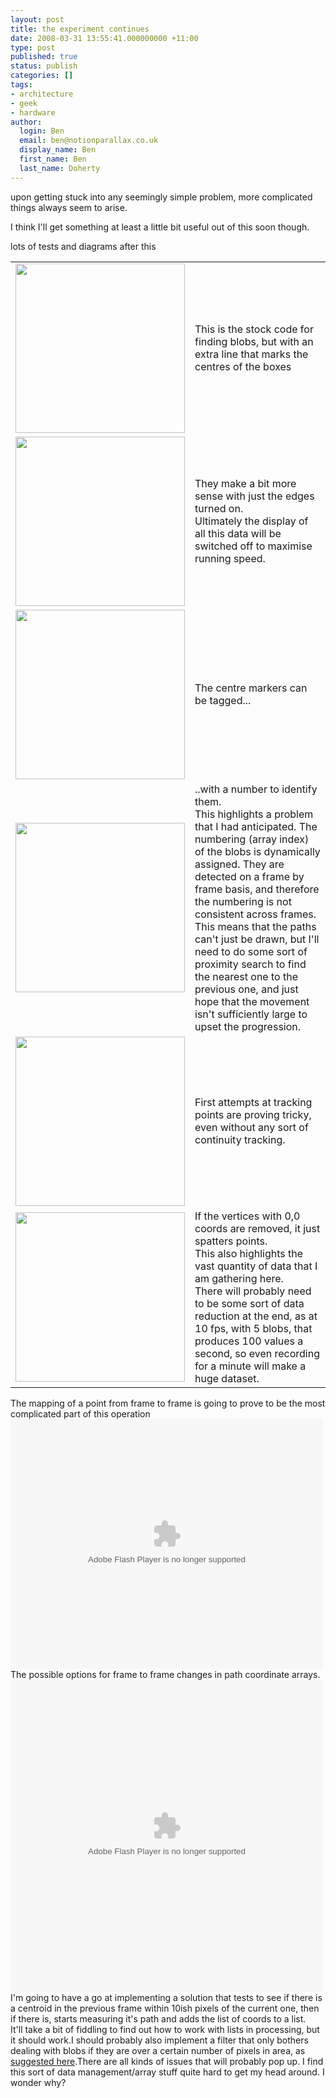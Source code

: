 ```yaml
---
layout: post
title: the experiment continues
date: 2008-03-31 13:55:41.000000000 +11:00
type: post
published: true
status: publish
categories: []
tags:
- architecture
- geek
- hardware
author:
  login: Ben
  email: ben@notionparallax.co.uk
  display_name: Ben
  first_name: Ben
  last_name: Doherty
---
```

<p>upon getting stuck into any seemingly simple problem, more complicated things always seem to arise.</p>
<p>I think I'll get something at least a little bit useful out of this soon though.</p>
<p>lots of tests and diagrams after this<!--more--></p>
<table>
<tr>
<td><img src="{{ site.baseurl }}/assets/08-03-31_tracker_progress_0005_Layer%201.jpg" height="271" /></td>
<td>This is the stock code for finding blobs, but with an extra line that marks the centres of the boxes</td>
</tr>
<tr>
<td><img src="{{ site.baseurl }}/assets/08-03-31_tracker_progress_0004_Layer%202.jpg" height="271" /></td>
<td>They make a bit more sense with just the edges turned on.<br />
Ultimately the display of all this data will be switched off to maximise running speed.</td>
</tr>
<tr>
<td><img src="{{ site.baseurl }}/assets/08-03-31_tracker_progress_0003_Layer%203.jpg" height="271" /></td>
<td>The centre markers can be tagged...</td>
</tr>
<tr>
<td><img src="{{ site.baseurl }}/assets/08-03-31_tracker_progress_0002_Layer%204.jpg" height="271" /></td>
<td>..with a number to identify them.<br />
This highlights a problem that I had anticipated. The numbering (array index) of the blobs is dynamically assigned. They are detected on a frame by frame basis, and therefore the numbering is not consistent across frames. This means that the paths can't just be drawn, but I'll need to do some sort of proximity search to find the nearest one to the previous one, and just hope that the movement isn't sufficiently large to upset the progression.</td>
</tr>
<tr>
<td><img src="{{ site.baseurl }}/assets/08-03-31_tracker_progress_0001_Layer%205.jpg" height="271" /></td>
<td>First attempts at tracking points are proving tricky, even without any sort of continuity tracking.</td>
</tr>
<tr>
<td><img src="{{ site.baseurl }}/assets/08-03-31_tracker_progress_0000_Layer%206.jpg" height="271" /></td>
<td>If the vertices with 0,0 coords are removed, it just spatters points.<br />
This also highlights the vast quantity of data that I am gathering here.<br />
There will probably need to be some sort of data reduction at the end, as at 10 fps, with 5 blobs, that produces 100 values a second, so even recording for a minute will make a huge dataset.</td>
</tr>
</table>
<p>The mapping of a point from frame to frame is going to prove to be the most complicated part of this operation<br />
<embed src="Images/Antipodes/frame-to-frame-mapping.swf" type="application/x-shockwave-flash" pluginspage="http://www.macromedia.com/shockwave/download/" height="400" width="500"></embed>The possible options for frame to frame changes in path coordinate arrays. <embed src="Images/Antipodes/frame-to-frame-conditions.swf" type="application/x-shockwave-flash" pluginspage="http://www.macromedia.com/shockwave/download/" height="500" width="500"></embed>I'm going to have a go at implementing a solution that tests to see if there is a centroid in the previous frame within 10ish pixels of the current one, then if there is, starts measuring it's path and adds the list of coords to a list.<br />
It'll take a bit of fiddling to find out how to work with lists in processing, but it should work.I should probably also implement a filter that only bothers dealing with blobs if they are over a certain number of pixels in area, as <a href="http://www.codeproject.com/KB/audio-video/Motion_Detection.aspx" target="_blank">suggested here</a>.There are all kinds of issues that will probably pop up. I find this sort of data management/array stuff quite hard to get my head around. I wonder why?</p>
